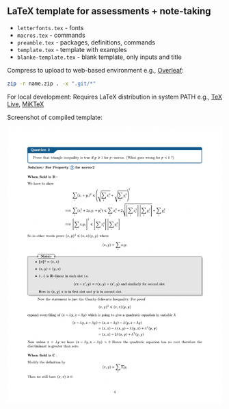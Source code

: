 ## LaTeX template for assessments + note-taking

- `letterfonts.tex` - fonts
- `macros.tex` - commands
- `preamble.tex` - packages, definitions, commands
- `template.tex` - template with examples
- `blanke-template.tex` - blank template, only inputs and title

Compress to upload to web-based environment e.g., [Overleaf](https://www.overleaf.com/project):
```bash
zip -r name.zip . -x ".git/*"
```

For local development:
Requires LaTeX distribution in system PATH e.g., [TeX Live](https://www.tug.org/texlive/), [MiKTeX](https://miktex.org/)

Screenshot of compiled template:

![Compiled template](./template.png)
